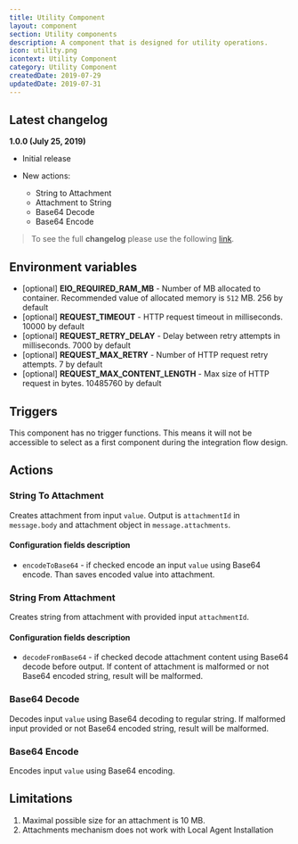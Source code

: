 ```yaml
---
title: Utility Component
layout: component
section: Utility components
description: A component that is designed for utility operations.
icon: utility.png
icontext: Utility Component
category: Utility Component
createdDate: 2019-07-29
updatedDate: 2019-07-31
---
```


## Latest changelog

**1.0.0 (July 25, 2019)**

* Initial release

* New actions:

  - String to  Attachment
  - Attachment to String
  - Base64 Decode
  - Base64 Encode

> To see the full **changelog** please use the following [link](/components/utility/changelog).

## Environment variables

* [optional] **EIO_REQUIRED_RAM_MB** - Number of MB allocated to container. Recommended value of allocated memory is `512` MB. 256 by default
* [optional] **REQUEST_TIMEOUT** - HTTP request timeout in milliseconds. 10000 by default
* [optional] **REQUEST_RETRY_DELAY** - Delay between retry attempts in milliseconds. 7000 by default
* [optional] **REQUEST_MAX_RETRY** - Number of HTTP request retry attempts. 7 by default
* [optional] **REQUEST_MAX_CONTENT_LENGTH** - Max size of HTTP request in bytes. 10485760 by default

## Triggers

This component has no trigger functions. This means it will not be accessible to
select as a first component during the integration flow design.

## Actions

### String To Attachment

Creates attachment from input `value`. Output is `attachmentId` in `message.body` and attachment object in `message.attachments`.

#### Configuration fields description

* `encodeToBase64` - if checked encode an input `value` using Base64 encode. Than saves encoded value into attachment.

### String From Attachment

Creates string from attachment with provided input `attachmentId`.

#### Configuration fields description

* `decodeFromBase64` - if checked decode attachment content using Base64 decode before output. If content of attachment is malformed or not Base64 encoded string, result will be malformed.  

### Base64 Decode

Decodes input `value` using Base64 decoding to regular string. If malformed input provided or not Base64 encoded string, result will be malformed.

### Base64 Encode

Encodes input `value` using Base64 encoding.

## Limitations

1. Maximal possible size for an attachment is 10 MB.
2. Attachments mechanism does not work with Local Agent Installation
